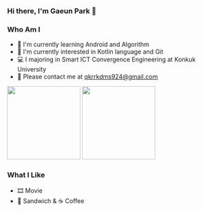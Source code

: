 ### Hi there, I'm Gaeun Park 👋

### Who Am I
<!-- <img align='right' src="http://mazassumnida.wtf/api/v2/generate_badge?boj=gaeuns">
 -->
- 📖 I'm currently learning Android and Algorithm
- 🌱 I'm currently interested in Kotlin language and Git
- 💻 I majoring in Smart ICT Convergence Engineering at Konkuk University
- 🎈 Please contact me at qkrrkdms924@gmail.com

<p>
<img src="http://mazassumnida.wtf/api/v2/generate_badge?boj=gaeuns" height=170>
<img src="https://github-readme-stats.vercel.app/api?username=gaeunpark924&show_icons=true&theme=tokyonight" height=170>
</p>

### What I Like
- 🎞 Movie
- 🥪 Sandwich & ☕ Coffee 

<!-- 
### Algorithm
[![Solved.ac
프로필](http://mazassumnida.wtf/api/v2/generate_badge?boj=gaeuns)](https://solved.ac/gaeuns) -->

<!--
**gaeunpark924/gaeunpark924** is a ✨ _special_ ✨ repository because its `README.md` (this file) appears on your GitHub profile.

Here are some ideas to get you started:

- 🔭 I’m currently working on ...
- 🌱 I’m currently learning ...
- 👯 I’m looking to collaborate on ...
- 🤔 I’m looking for help with ...
- 💬 Ask me about ...
- 📫 How to reach me: ...
- 😄 Pronouns: ...
- ⚡ Fun fact: ...
-->
